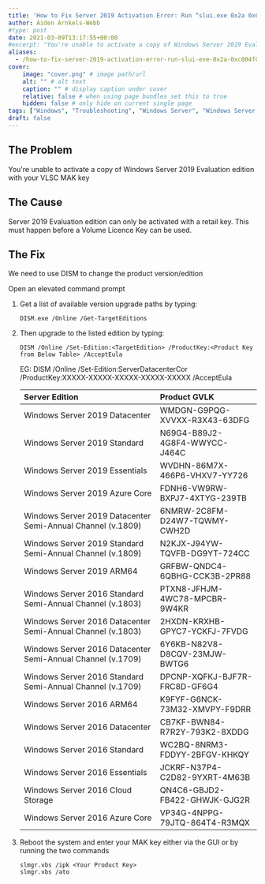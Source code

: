 ```yaml
---
title: 'How to Fix Server 2019 Activation Error: Run “slui.exe 0x2a 0xC004F069”'
author: Aiden Arnkels-Webb
#type: post
date: 2021-03-09T13:17:55+00:00
#excerpt: "You're unable to activate a copy of Windows Server 2019 Evaluation edition with your VLSC MAK key. Server 2019 Evaluation edition can only be activated with a retail key. This must happen before a Volume Licence Key can be used. Read further to learn how to solve this problem"
aliases:
  - /how-to-fix-server-2019-activation-error-run-slui-exe-0x2a-0xc004f069/
cover:
    image: "cover.png" # image path/url
    alt: "" # alt text
    caption: "" # display caption under cover
    relative: false # when using page bundles set this to true
    hidden: false # only hide on current single page
tags: ["Windows", "Troubleshooting", "Windows Server", "Windows Server 2019", "Product Licencing"]
draft: false
---
```

## The Problem

You're unable to activate a copy of Windows Server 2019 Evaluation edition with your VLSC MAK key

## The Cause

Server 2019 Evaluation edition can only be activated with a retail key. This must happen before a Volume Licence Key can be used.

## The Fix

We need to use DISM to change the product version/edition 

Open an elevated command prompt

1. Get a list of available version upgrade paths by typing:

      ```
      DISM.exe /Online /Get-TargetEditions
      ```

2. Then upgrade to the listed edition by typing:

      ```
      DISM /Online /Set-Edition:<TargetEdition> /ProductKey:<Product Key from Below Table> /AcceptEula
      ```

      EG: DISM /Online /Set-Edition:ServerDatacenterCor /ProductKey:XXXXX-XXXXX-XXXXX-XXXXX-XXXXX /AcceptEula


      |Server Edition|Product GVLK|
      |:----|:----|
      |Windows Server 2019 Datacenter|WMDGN-G9PQG-XVVXX-R3X43-63DFG|
      |Windows Server 2019 Standard|N69G4-B89J2-4G8F4-WWYCC-J464C|
      |Windows Server 2019 Essentials|WVDHN-86M7X-466P6-VHXV7-YY726|
      |Windows Server 2019 Azure Core|FDNH6-VW9RW-BXPJ7-4XTYG-239TB|
      |Windows Server 2019 Datacenter Semi-Annual Channel (v.1809)|6NMRW-2C8FM-D24W7-TQWMY-CWH2D|
      |Windows Server 2019 Standard Semi-Annual Channel (v.1809)|N2KJX-J94YW-TQVFB-DG9YT-724CC|
      |Windows Server 2019 ARM64|GRFBW-QNDC4-6QBHG-CCK3B-2PR88|
      |Windows Server 2016 Standard Semi-Annual Channel (v.1803)|PTXN8-JFHJM-4WC78-MPCBR-9W4KR|
      |Windows Server 2016 Datacenter Semi-Annual Channel (v.1803)|2HXDN-KRXHB-GPYC7-YCKFJ-7FVDG|
      |Windows Server 2016 Datacenter Semi-Annual Channel (v.1709)|6Y6KB-N82V8-D8CQV-23MJW-BWTG6|
      |Windows Server 2016 Standard Semi-Annual Channel (v.1709)|DPCNP-XQFKJ-BJF7R-FRC8D-GF6G4|
      |Windows Server 2016 ARM64|K9FYF-G6NCK-73M32-XMVPY-F9DRR|
      |Windows Server 2016 Datacenter|CB7KF-BWN84-R7R2Y-793K2-8XDDG|
      |Windows Server 2016 Standard|WC2BQ-8NRM3-FDDYY-2BFGV-KHKQY|
      |Windows Server 2016 Essentials|JCKRF-N37P4-C2D82-9YXRT-4M63B|
      |Windows Server 2016 Cloud Storage|QN4C6-GBJD2-FB422-GHWJK-GJG2R|
      |Windows Server 2016 Azure Core|VP34G-4NPPG-79JTQ-864T4-R3MQX|




3. Reboot the system and enter your MAK key either via the GUI or by running the two commands

      ```
      slmgr.vbs /ipk <Your Product Key>
      slmgr.vbs /ato
      ```